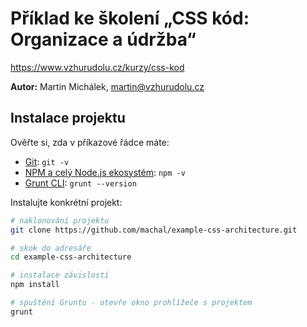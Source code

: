 # Příklad ke školení „CSS kód: Organizace a údržba“

https://www.vzhurudolu.cz/kurzy/css-kod

**Autor:** Martin Michálek, martin@vzhurudolu.cz

## Instalace projektu

Ověřte si, zda v příkazové řádce máte:

- [Git](https://git-scm.com/downloads): `git -v`
- [NPM a celý Node.js ekosystém](https://www.vzhurudolu.cz/prirucka/node-instalace): `npm -v`
- [Grunt CLI](https://gruntjs.com/getting-started): `grunt --version`

Instalujte konkrétní projekt:

```bash
# naklonování projektu
git clone https://github.com/machal/example-css-architecture.git

# skok do adresáře
cd example-css-architecture

# instalace závislostí
npm install

# spuštění Gruntu - otevře okno prohlížeče s projektem
grunt
```




